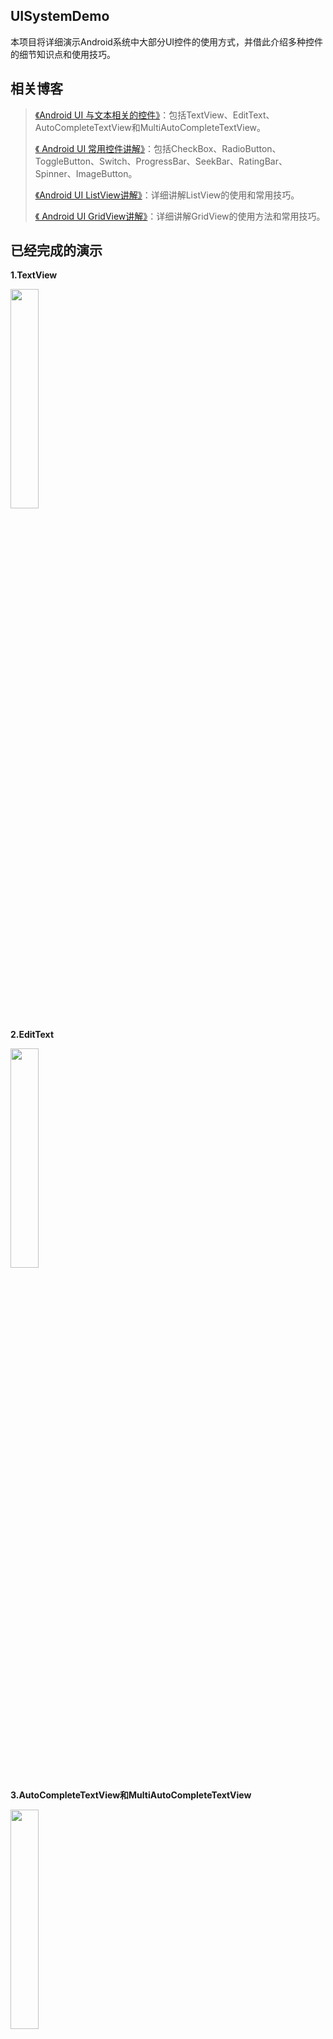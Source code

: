 ## UISystemDemo

本项目将详细演示Android系统中大部分UI控件的使用方式，并借此介绍多种控件的细节知识点和使用技巧。

## 相关博客

> [《Android UI 与文本相关的控件》](http://blog.csdn.net/codingending/article/details/79478477)：包括TextView、EditText、AutoCompleteTextView和MultiAutoCompleteTextView。
> 
> [《 Android UI 常用控件讲解》](http://blog.csdn.net/codingending/article/details/79478477)：包括CheckBox、RadioButton、ToggleButton、Switch、ProgressBar、SeekBar、RatingBar、Spinner、ImageButton。
> 
> [《Android UI ListView讲解》](http://blog.csdn.net/codingending/article/details/79512087)：详细讲解ListView的使用和常用技巧。
> 
> [《 Android UI GridView讲解》](http://blog.csdn.net/CodingEnding/article/details/79518615)：详细讲解GridView的使用方法和常用技巧。

## 已经完成的演示

**1.TextView**

<img src="http://img.blog.csdn.net/2018030723003956?watermark/2/text/aHR0cDovL2Jsb2cuY3Nkbi5uZXQvQ29kaW5nRW5kaW5n/font/5a6L5L2T/fontsize/400/fill/I0JBQkFCMA==/dissolve/70" width="30%"/>

**2.EditText**

<img src="http://img.blog.csdn.net/20180307230518390?watermark/2/text/aHR0cDovL2Jsb2cuY3Nkbi5uZXQvQ29kaW5nRW5kaW5n/font/5a6L5L2T/fontsize/400/fill/I0JBQkFCMA==/dissolve/70" width="30%"/>

**3.AutoCompleteTextView和MultiAutoCompleteTextView**

<img src="http://img.blog.csdn.net/20180307231559987?watermark/2/text/aHR0cDovL2Jsb2cuY3Nkbi5uZXQvQ29kaW5nRW5kaW5n/font/5a6L5L2T/fontsize/400/fill/I0JBQkFCMA==/dissolve/70" width="30%"/>

**4.CheckBox**

<img src="http://img.blog.csdn.net/2018030723243425?watermark/2/text/aHR0cDovL2Jsb2cuY3Nkbi5uZXQvQ29kaW5nRW5kaW5n/font/5a6L5L2T/fontsize/400/fill/I0JBQkFCMA==/dissolve/70" width="20%"/>

**5.RadioButton**

<img src="http://img.blog.csdn.net/20180307232616287?watermark/2/text/aHR0cDovL2Jsb2cuY3Nkbi5uZXQvQ29kaW5nRW5kaW5n/font/5a6L5L2T/fontsize/400/fill/I0JBQkFCMA==/dissolve/70" width="30%"/>

**6.ToggleButton**

<img src="http://img.blog.csdn.net/20180307232957177?watermark/2/text/aHR0cDovL2Jsb2cuY3Nkbi5uZXQvQ29kaW5nRW5kaW5n/font/5a6L5L2T/fontsize/400/fill/I0JBQkFCMA==/dissolve/70" width="20%"/>

**7.Switch**

<img src="http://img.blog.csdn.net/20180307233342320?watermark/2/text/aHR0cDovL2Jsb2cuY3Nkbi5uZXQvQ29kaW5nRW5kaW5n/font/5a6L5L2T/fontsize/400/fill/I0JBQkFCMA==/dissolve/70" width="20%"/>

**8.ProgressBar**

<img src="http://img.blog.csdn.net/20180307233508893?watermark/2/text/aHR0cDovL2Jsb2cuY3Nkbi5uZXQvQ29kaW5nRW5kaW5n/font/5a6L5L2T/fontsize/400/fill/I0JBQkFCMA==/dissolve/70" width="30%"/>

**9.SeekBar**

<img src="http://img.blog.csdn.net/20180307233631572?watermark/2/text/aHR0cDovL2Jsb2cuY3Nkbi5uZXQvQ29kaW5nRW5kaW5n/font/5a6L5L2T/fontsize/400/fill/I0JBQkFCMA==/dissolve/70" width="30%"/>

**10.RatingBar**

<img src="http://img.blog.csdn.net/20180307233733642?watermark/2/text/aHR0cDovL2Jsb2cuY3Nkbi5uZXQvQ29kaW5nRW5kaW5n/font/5a6L5L2T/fontsize/400/fill/I0JBQkFCMA==/dissolve/70" width="25%"/>

**11.Spinner**

<img src="http://img.blog.csdn.net/20180307233902502?watermark/2/text/aHR0cDovL2Jsb2cuY3Nkbi5uZXQvQ29kaW5nRW5kaW5n/font/5a6L5L2T/fontsize/400/fill/I0JBQkFCMA==/dissolve/70" width="20%"/>

**12.ImageButton**

<img src="http://img.blog.csdn.net/20180307234028887?watermark/2/text/aHR0cDovL2Jsb2cuY3Nkbi5uZXQvQ29kaW5nRW5kaW5n/font/5a6L5L2T/fontsize/400/fill/I0JBQkFCMA==/dissolve/70" width="20%"/>

**13.ListView**

<div style="float:left;border:solid 1px 000;margin:2px;"><img src="http://img.blog.csdn.net/20180310214755227?watermark/2/text/aHR0cDovL2Jsb2cuY3Nkbi5uZXQvQ29kaW5nRW5kaW5n/font/5a6L5L2T/fontsize/400/fill/I0JBQkFCMA==/dissolve/70" width="176" height="271"></div>

<div style="float:left;border:solid 1px 000;margin:2px;"><img src="http://img.blog.csdn.net/2018031021501922?watermark/2/text/aHR0cDovL2Jsb2cuY3Nkbi5uZXQvQ29kaW5nRW5kaW5n/font/5a6L5L2T/fontsize/400/fill/I0JBQkFCMA==/dissolve/70" width="176" height="271" ></div>

<div style="float:left;border:solid 1px 000;margin:2px;"><img src="http://img.blog.csdn.net/20180310215146479?watermark/2/text/aHR0cDovL2Jsb2cuY3Nkbi5uZXQvQ29kaW5nRW5kaW5n/font/5a6L5L2T/fontsize/400/fill/I0JBQkFCMA==/dissolve/70" width="176" height="271" ></div>

<div style="float:none;clear:both;"></div>

**14.ListView**

<img src="http://img.blog.csdn.net/20180311182904280?watermark/2/text/aHR0cDovL2Jsb2cuY3Nkbi5uZXQvQ29kaW5nRW5kaW5n/font/5a6L5L2T/fontsize/400/fill/I0JBQkFCMA==/dissolve/70" width="30%">

<img src="http://img.blog.csdn.net/20180311181429966?watermark/2/text/aHR0cDovL2Jsb2cuY3Nkbi5uZXQvQ29kaW5nRW5kaW5n/font/5a6L5L2T/fontsize/400/fill/I0JBQkFCMA==/dissolve/70" width="30%">

## 作者的博客地址

[http://blog.csdn.net/CodingEnding](http://blog.csdn.net/CodingEnding)